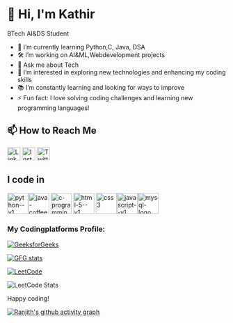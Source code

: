 # 👋 Hi, I'm Kathir

BTech AI&DS Student

- 🌱 I’m currently learning Python,C, Java, DSA
- 🛠 I’m working on AI&ML,Webdevelopment projects
- 💬 Ask me about Tech
- 🔭 I’m interested in exploring new technologies and enhancing my coding skills
- 📚 I’m constantly learning and looking for ways to improve
- ⚡ Fun fact: I love solving coding challenges and learning new programming languages!


## 📫 How to Reach Me

[<img src="https://upload.wikimedia.org/wikipedia/commons/c/ca/LinkedIn_logo_initials.png" alt="LinkedIn" width="30" height="30">](https://www.linkedin.com/in/YOUR_LINKEDIN_HANDLE)
[<img src="https://upload.wikimedia.org/wikipedia/commons/a/a5/Instagram_icon.png" alt="Instagram" width="30" height="30">](https://www.instagram.com/toxic_kathirx?utm_source=qr&igsh=dWdzMjc3M2U5MGJz)
[<img src="https://upload.wikimedia.org/wikipedia/commons/5/53/X_logo_2023.svg" alt="Twitter" width="30" height="30">](https://twitter.com/YOUR_TWITTER_HANDLE)







## I code in
<img width="48" height="48" src="https://img.icons8.com/color/48/python--v1.png" alt="python--v1"/><img width="48" height="48" src="https://img.icons8.com/color/48/java-coffee-cup-logo--v1.png" alt="java-coffee-cup-logo--v1"/>
<img width="48" height="48" src="https://img.icons8.com/color/48/c-programming.png" alt="c-programming"/>
<img width="48" height="48" src="https://img.icons8.com/color/48/html-5--v1.png" alt="html-5--v1"/>
<img width="48" height="48" src="https://img.icons8.com/fluency/48/css3.png" alt="css3"/><img width="48" height="48" src="https://img.icons8.com/color/48/javascript--v1.png" alt="javascript--v1"/><img width="48" height="48" src="https://img.icons8.com/fluency/48/mysql-logo.png" alt="mysql-logo"/>

### My Codingplatforms Profile:

[![GeeksforGeeks](https://img.shields.io/badge/-GeeksforGeeks-0F9D58?style=flat-square&logo=geeksforgeeks&logoColor=white)](https://www.geeksforgeeks.org/user/ranjith_a_k/)



<p> <a href="https://www.geeksforgeeks.org/user/ranjith_a_k/"><img src="https://geeks-for-geeks-stats-card.vercel.app/?username=ranjith_a_k" alt="GFG stats"/></a></p>

[![LeetCode](https://img.shields.io/badge/-LeetCode-FFA116?style=flat-square&logo=LeetCode&logoColor=black)](https://leetcode.com/u/ranjith_ak/)



![LeetCode Stats](https://leetcard.jacoblin.cool/ranjith_ak?theme=dark&font=Marcellus)


Happy coding!


[![Ranjith's github activity graph](https://github-readme-activity-graph.vercel.app/graph?username=Ranjith2703&bg_color=171618&color=d1d4d7&line=4e9e4c&point=d3cfd3&area=true&hide_border=true)](https://github.com/ashutosh00710/github-readme-activity-graph)
